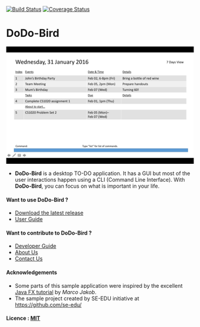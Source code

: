[![Build Status](https://travis-ci.org/se-edu/addressbook-level4.svg?branch=master)](https://travis-ci.org/se-edu/addressbook-level4)
[![Coverage Status](https://coveralls.io/repos/github/se-edu/addressbook-level4/badge.svg?branch=master)](https://coveralls.io/github/se-edu/addressbook-level4?branch=master)

# DoDo-Bird

<img src="docs/images/UpdatedUI_041016.png"> <br>

* **DoDo-Bird** is a desktop TO-DO application. It has a GUI but most of the user interactions happen using a CLI (Command Line Interface). With **DoDo-Bird**, you can focus on what is important in your life.

#### Want to use DoDo-Bird ?
* [Download the latest release](https://github.com/CS2103AUG2016-W13-C1/main/releases)
* [User Guide](docs/UserGuide.md)

#### Want to contribute to DoDo-Bird ?
* [Developer Guide](docs/DeveloperGuide.md)
* [About Us](docs/AboutUs.md)
* [Contact Us](docs/ContactUs.md)

#### Acknowledgements

* Some parts of this sample application were inspired by the excellent
  [Java FX tutorial](http://code.makery.ch/library/javafx-8-tutorial/) by *Marco Jakob*.
* The sample project created by SE-EDU initiative at https://github.com/se-edu/

#### Licence : [MIT](LICENSE)
